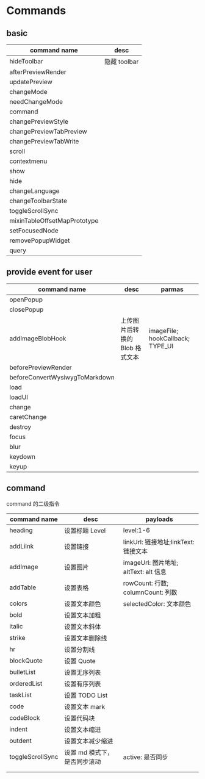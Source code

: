 # Commands

## basic

| command name                 | desc         |
| ---------------------------- | ------------ |
| hideToolbar                  | 隐藏 toolbar |
| afterPreviewRender           |              |
| updatePreview                |              |
| changeMode                   |              |
| needChangeMode               |              |
| command                      |              |
| changePreviewStyle           |              |
| changePreviewTabPreview      |              |
| changePreviewTabWrite        |              |
| scroll                       |              |
| contextmenu                  |              |
| show                         |              |
| hide                         |              |
| changeLanguage               |              |
| changeToolbarState           |              |
| toggleScrollSync             |              |
| mixinTableOffsetMapPrototype |              |
| setFocusedNode               |              |
| removePopupWidget            |              |
| query                        |              |

## provide event for user

| command name                   | desc                           | parmas                           |
| ------------------------------ | ------------------------------ | -------------------------------- |
| openPopup                      |                                |                                  |
| closePopup                     |                                |                                  |
| addImageBlobHook               | 上传图片后转换的 Blob 格式文本 | imageFile; hookCallback; TYPE_UI |
| beforePreviewRender            |                                |                                  |
| beforeConvertWysiwygToMarkdown |                                |                                  |
| load                           |                                |                                  |
| loadUI                         |                                |                                  |
| change                         |                                |                                  |
| caretChange                    |                                |                                  |
| destroy                        |                                |                                  |
| focus                          |                                |                                  |
| blur                           |                                |                                  |
| keydown                        |                                |                                  |
| keyup                          |                                |                                  |

## command

command 的二级指令

| command name     | desc                         | payloads                              |
| ---------------- | ---------------------------- | ------------------------------------- |
| heading          | 设置标题 Level               | level:1-6                             |
| addLilnk         | 设置链接                     | linkUrl: 链接地址;linkText: 链接文本  |
| addImage         | 设置图片                     | imageUrl: 图片地址; altText: alt 信息 |
| addTable         | 设置表格                     | rowCount: 行数; columnCount: 列数     |
| colors           | 设置文本颜色                 | selectedColor: 文本颜色               |
| bold             | 设置文本加粗                 |                                       |
| italic           | 设置文本斜体                 |                                       |
| strike           | 设置文本删除线               |                                       |
| hr               | 设置分割线                   |                                       |
| blockQuote       | 设置 Quote                   |                                       |
| bulletList       | 设置无序列表                 |                                       |
| orderedList      | 设置有序列表                 |                                       |
| taskList         | 设置 TODO List               |                                       |
| code             | 设置文本 mark                |                                       |
| codeBlock        | 设置代码块                   |                                       |
| indent           | 设置文本缩进                 |                                       |
| outdent          | 设置文本减少缩进             |                                       |
| toggleScrollSync | 设置 md 模式下，是否同步滚动 | active: 是否同步                      |
|                  |                              |                                       |
|                  |                              |                                       |
